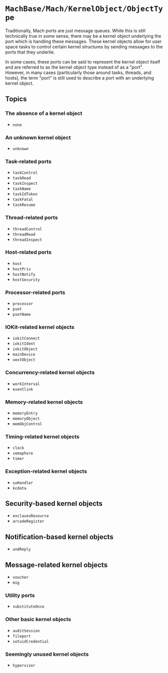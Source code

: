 # ``MachBase/Mach/KernelObject/ObjectType``

Traditionally, Mach ports are just message queues. While this is still technically true in some sense, there may be a kernel object underlying the port which is handling these messages. These kernel objects allow for user space tasks to control certain kernel structures by sending messages to the ports that they underlie.

In some cases, these ports can be said to represent the kernel object itself and are referred to as the kernel object type instead of as a "port". However, in many cases (particularly those around tasks, threads, and hosts), the term "port" is still used to describe a port with an underlying kernel object.

## Topics

### The absence of a kernel object  

- ``none``

### An unknown kernel object

- ``unknown``

### Task-related ports

- ``taskControl``
- ``taskRead``
- ``taskInspect``
- ``taskName``
- ``taskIdToken``
- ``taskFatal``
- ``taskResume``

### Thread-related ports

- ``threadControl``
- ``threadRead``
- ``threadInspect``

### Host-related ports

- ``host``
- ``hostPriv``
- ``hostNotify``
- ``hostSecurity``

### Processor-related ports

- ``processor``
- ``pset``
- ``psetName``

### IOKit-related kernel objects

- ``iokitConnect``
- ``iokitIdent``
- ``iokitObject``
- ``mainDevice``
- ``uextObject``

### Concurrency-related kernel objects

- ``workInterval``
- ``eventlink``

### Memory-related kernel objects

- ``memoryEntry``
- ``memoryObject``
- ``memObjControl``

### Timing-related kernel objects

- ``clock``
- ``semaphore``
- ``timer``

### Exception-related kernel objects

- ``uxHandler``
- ``kcdata``

## Security-based kernel objects

- ``exclavesResource``
- ``arcadeRegister``

## Notification-based kernel objects

- ``undReply``

## Message-related kernel objects
- ``voucher``
- ``mig``

### Utility ports

- ``substituteOnce``

### Other basic kernel objects

- ``auditSession``
- ``fileport``
- ``setuidCredential``

### Seemingly unused kernel objects

- ``hypervisor``